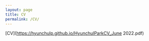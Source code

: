 ```yaml
---
layout: page
title: CV
permalink: /CV/
---
```



[CV](https://hyunchulp.github.io/HyunchulParkCV_June 2022.pdf)

<!-- <img src="/HyunchulParkCV_June 2022.pdf" alt="Hyunchul Park" width="1000"/> -->

<!-- ![CV](HyunchulParkCV_June 2022.pdf) -->
